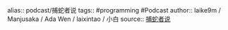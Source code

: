 alias:: podcast/捕蛇者说
tags:: #programming #Podcast
author:: laike9m / Manjusaka / Ada Wen / laixintao / 小白
source:: [捕蛇者说](https://pythonhunter.org/)
